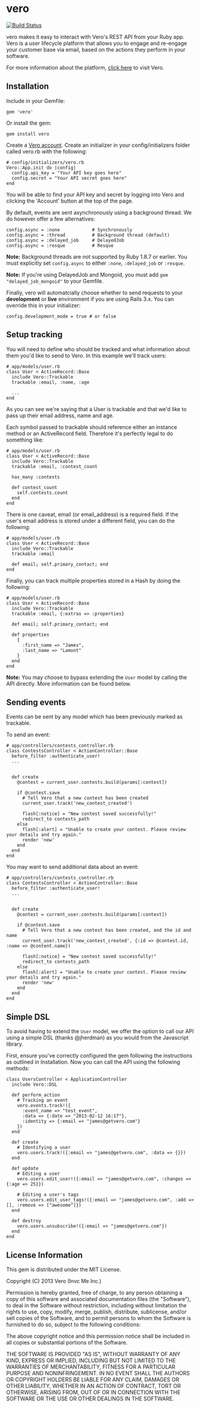 # vero
[![Build Status](https://travis-ci.org/getvero/vero.png?branch=master)](https://travis-ci.org/getvero/vero)

vero makes it easy to interact with Vero's REST API from your Ruby app. Vero is a user lifecycle platform that allows you to engage and re-engage your customer base via email, based on the actions they perform in your software. 

For more information about the platform, [click here](http://getvero.com) to visit Vero.

## Installation

Include in your Gemfile:

    gem 'vero'

Or install the gem:

    gem install vero

Create a [Vero account](http://getvero.com). Create an initializer in your config/initializers folder called vero.rb with the following:
    
    # config/initializers/vero.rb
    Vero::App.init do |config|
      config.api_key = "Your API key goes here"
      config.secret = "Your API secret goes here"
    end

You will be able to find your API key and secret by logging into Vero and clicking the 'Account' button at the top of the page.

By default, events are sent asynchronously using a background thread. We do however offer a few alternatives:

    config.async = :none            # Synchronously
    config.async = :thread          # Background thread (default)
    config.async = :delayed_job     # DelayedJob
    config.async = :resque          # Resque

**Note:** Background threads are not supported by Ruby 1.8.7 or earlier. You must explicitly set `config.async` to either `:none`, `:delayed_job` or `:resque`.

**Note:** If you're using DelayedJob and Mongoid, you must add `gem "delayed_job_mongoid"` to your Gemfile.

Finally, vero will automatcially choose whether to send requests to your **development** or **live** environment if you are using Rails 3.x. You can override this in your initializer:

    config.development_mode = true # or false

## Setup tracking

You will need to define who should be tracked and what information about them you'd like to send to Vero. In this example we'll track users:
    
    # app/models/user.rb
    class User < ActiveRecord::Base
      include Vero::Trackable 
      trackable :email, :name, :age

      ...
    end

As you can see we're saying that a User is trackable and that we'd like to pass up their email address, name and age. 

Each symbol passed to trackable should reference either an instance method or an ActiveRecord field. Therefore it's perfectly legal to do something like:
    
    # app/models/user.rb
    class User < ActiveRecord::Base
      include Vero::Trackable 
      trackable :email, :contest_count

      has_many :contests

      def contest_count
        self.contests.count
      end
    end

There is one caveat, email (or email_address) is a required field. If the user's email address is stored under a different field, you can do the following:
    
    # app/models/user.rb
    class User < ActiveRecord::Base
      include Vero::Trackable 
      trackable :email

      def email; self.primary_contact; end
    end

Finally, you can track multiple properties stored in a Hash by doing the following:

    # app/models/user.rb
    class User < ActiveRecord::Base
      include Vero::Trackable 
      trackable :email, {:extras => :properties}

      def email; self.primary_contact; end

      def properties
        {
          :first_name => "James",
          :last_name => "Lamont"
        }
      end
    end
    
**Note:** You may choose to bypass extending the `User` model by calling the API directly. More information can be found below.

## Sending events

Events can be sent by any model which has been previously marked as trackable.

To send an event:
    
    # app/controllers/contests_controller.rb
    class ContestsController < ActionController::Base
      before_filter :authenticate_user!
      ...

      
      def create
        @contest = current_user.contests.build(params[:contest])

        if @contest.save
          # Tell Vero that a new contest has been created
          current_user.track('new_contest_created')
          
          flash[:notice] = "New contest saved successfully!"
          redirect_to contests_path
        else
          flash[:alert] = "Unable to create your contest. Please review your details and try again."
          render 'new'
        end
      end
    end

You may want to send additional data about an event:
    
    # app/controllers/contests_controller.rb
    class ContestsController < ActionController::Base
      before_filter :authenticate_user!
      ...

      
      def create
        @contest = current_user.contests.build(params[:contest])

        if @contest.save
          # Tell Vero that a new contest has been created, and the id and name
          current_user.track('new_contest_created', {:id => @contest.id, :name => @content.name})
          
          flash[:notice] = "New contest saved successfully!"
          redirect_to contests_path
        else
          flash[:alert] = "Unable to create your contest. Please review your details and try again."
          render 'new'
        end
      end
    end

## Simple DSL

To avoid having to extend the `User` model, we offer the option to call our API using a simple DSL (thanks @jherdman) as you would from the Javascript library.

First, ensure you've correctly configured the gem following the instructions as outlined in Installation. Now you can call the API using the following methods:

    class UsersController < ApplicationController
      include Vero::DSL

      def perform_action
        # Tracking an event
        vero.events.track!({
          :event_name => "test_event", 
          :data => {:date => "2013-02-12 16:17"}, 
          :identity => {:email => "james@getvero.com"}
        })
      end

      def create
        # Identifying a user
        vero.users.track!({:email => "james@getvero.com", :data => {}})
      end

      def update
        # Editing a user
        vero.users.edit_user!({:email => "james@getvero.com", :changes => {:age => 25}})

        # Editing a user's tags
        vero.users.edit_user_tags!({:email => "james@getvero.com", :add => [], :remove => ["awesome"]})
      end

      def destroy
        vero.users.unsubscribe!({:email => "james@getvero.com"})
      end
    end

## License Information

This gem is distributed under the MIT License.

Copyright (C) 2013 Vero (Invc Me Inc.)

Permission is hereby granted, free of charge, to any person obtaining a copy of this software and associated documentation files (the "Software"), to deal in the Software without restriction, including without limitation the rights to use, copy, modify, merge, publish, distribute, sublicense, and/or sell copies of the Software, and to permit persons to whom the Software is furnished to do so, subject to the following conditions:

The above copyright notice and this permission notice shall be included in all copies or substantial portions of the Software.

THE SOFTWARE IS PROVIDED "AS IS", WITHOUT WARRANTY OF ANY KIND, EXPRESS OR IMPLIED, INCLUDING BUT NOT LIMITED TO THE WARRANTIES OF MERCHANTABILITY, FITNESS FOR A PARTICULAR PURPOSE AND NONINFRINGEMENT. IN NO EVENT SHALL THE AUTHORS OR COPYRIGHT HOLDERS BE LIABLE FOR ANY CLAIM, DAMAGES OR OTHER LIABILITY, WHETHER IN AN ACTION OF CONTRACT, TORT OR OTHERWISE, ARISING FROM, OUT OF OR IN CONNECTION WITH THE SOFTWARE OR THE USE OR OTHER DEALINGS IN THE SOFTWARE.